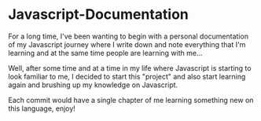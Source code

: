 # Javascript-Documentation

For a long time, I've been wanting to begin with a personal documentation of my Javascript journey where I write down and note 
everything that I'm learning and at the same time people are learning with me...

Well, after some time and at a time in my life where Javascript is starting to look familiar to me, I decided to start this "project" and also start
learning again and brushing up my knowledge on Javascript.

Each commit would have a single chapter of me learning something new on this language, enjoy!
